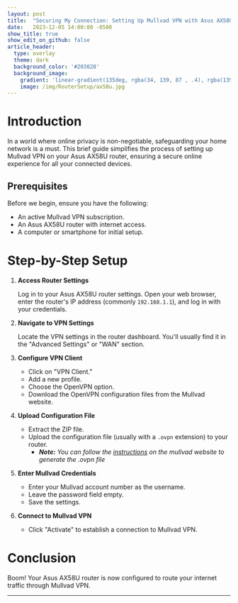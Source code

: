 ```yaml
---
layout: post
title:  "Securing My Connection: Setting Up Mullvad VPN with Asus AX58U Router"
date:   2023-12-05 14:00:00 -0500
show_title: true
show_edit_on_github: false
article_header:
  type: overlay
  theme: dark
  background_color: '#203028'
  background_image:
    gradient: 'linear-gradient(135deg, rgba(34, 139, 87 , .4), rgba(139, 34, 139, .4))'
    image: /img/RouterSetup/ax58u.jpg
---
```


# Introduction

In a world where online privacy is non-negotiable, safeguarding your home network is a must. This brief guide simplifies the process of setting up Mullvad VPN on your Asus AX58U router, ensuring a secure online experience for all your connected devices.

## Prerequisites

Before we begin, ensure you have the following:

- An active Mullvad VPN subscription.
- An Asus AX58U router with internet access.
- A computer or smartphone for initial setup.

# Step-by-Step Setup

1. **Access Router Settings**

    Log in to your Asus AX58U router settings. Open your web browser, enter the router's IP address (commonly `192.168.1.1`), and log in with your credentials.

2. **Navigate to VPN Settings**

    Locate the VPN settings in the router dashboard. You'll usually find it in the "Advanced Settings" or "WAN" section.

3. **Configure VPN Client**

    - Click on "VPN Client."
    - Add a new profile.
    - Choose the OpenVPN option.
    - Download the OpenVPN configuration files from the Mullvad website.

4. **Upload Configuration File**

    - Extract the ZIP file.
    - Upload the configuration file (usually with a `.ovpn` extension) to your router.
        - ***Note:*** *You can follow the [instructions](https://mullvad.net/en/help/windows-openvpn-installation) on the mullvad website to generate the .ovpn file*

5. **Enter Mullvad Credentials**

    - Enter your Mullvad account number as the username.
    - Leave the password field empty.
    - Save the settings.

6. **Connect to Mullvad VPN**

    - Click "Activate" to establish a connection to Mullvad VPN.

# Conclusion

Boom! Your Asus AX58U router is now configured to route your internet traffic through Mullvad VPN.

---
